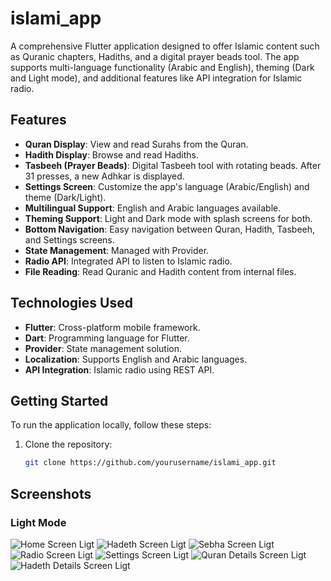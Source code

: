 # islami_app

A comprehensive Flutter application designed to offer Islamic content such as Quranic chapters,
Hadiths, and a digital prayer beads tool. The app supports multi-language functionality (Arabic and
English), theming (Dark and Light mode), and additional features like API integration for Islamic
radio.

## Features

- **Quran Display**: View and read Surahs from the Quran.
- **Hadith Display**: Browse and read Hadiths.
- **Tasbeeh (Prayer Beads)**: Digital Tasbeeh tool with rotating beads. After 31 presses, a new
  Adhkar is displayed.
- **Settings Screen**: Customize the app's language (Arabic/English) and theme (Dark/Light).
- **Multilingual Support**: English and Arabic languages available.
- **Theming Support**: Light and Dark mode with splash screens for both.
- **Bottom Navigation**: Easy navigation between Quran, Hadith, Tasbeeh, and Settings screens.
- **State Management**: Managed with Provider.
- **Radio API**: Integrated API to listen to Islamic radio.
- **File Reading**: Read Quranic and Hadith content from internal files.

## Technologies Used

- **Flutter**: Cross-platform mobile framework.
- **Dart**: Programming language for Flutter.
- **Provider**: State management solution.
- **Localization**: Supports English and Arabic languages.
- **API Integration**: Islamic radio using REST API.

## Getting Started

To run the application locally, follow these steps:

1. Clone the repository:
   ```bash
   git clone https://github.com/yourusername/islami_app.git

## Screenshots

### Light Mode

![Home Screen Ligt](assets/screenshots/home_screen_light.png)
![Hadeth Screen Ligt](assets/screenshots/hadeth_tab_light.png)
![Sebha Screen Ligt](assets/screenshots/sebha_tab_light.png)
![Radio Screen Ligt](assets/screenshots/radio_tab_light.png)
![Settings Screen Ligt](assets/screenshots/seetings_tab_light.png)
![Quran Details Screen Ligt](assets/screenshots/quran_details_light.png)
![Hadeth Details Screen Ligt](assets/screenshots/hadeth_details_light.png)
